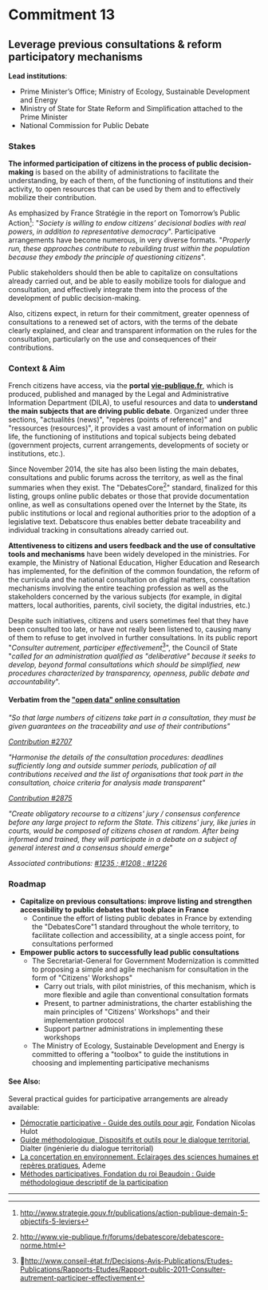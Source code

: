 # Commitment 13

## Leverage previous consultations & reform participatory mechanisms

**Lead institutions**:
- Prime Minister’s Office; Ministry of Ecology, Sustainable Development and Energy
- Ministry of State for State Reform and Simplification attached to the Prime Minister
- National Commission for Public Debate

### Stakes

**The informed participation of citizens in the process of public decision-making** is based on the ability of administrations to facilitate the understanding, by each of them, of the functioning of institutions and their activity, to open resources that can be used by them and to effectively mobilize their contribution.

As emphasized by France Stratégie in the report on Tomorrow’s Public Action[^1]: "_Society is willing to endow citizens’ decisional bodies with real powers, in addition to representative democracy_". Participative arrangements have become numerous, in very diverse formats. "_Properly run, these approaches contribute to rebuilding trust within the population because they embody the principle of questioning citizens_".

Public stakeholders should then be able to capitalize on consultations already carried out, and be able to easily mobilize tools for dialogue and consultation, and effectively integrate them into the process of the development of public decision-making.  

Also, citizens expect, in return for their commitment, greater openness of consultations to a renewed set of actors, with the terms of the debate clearly explained, and clear and transparent information on the rules for the consultation, particularly on the use and consequences of their contributions.

### Context & Aim

French citizens have access, via the **portal [vie-publique.fr](http://www.vie-publique.fr/)**, which is produced, published and managed by the Legal and Administrative Information Department (DILA), to useful resources and data to **understand the main subjects that are driving public debate**. Organized under three sections, "actualités (news)", "repères (points of reference)" and "ressources (resources)", it provides a vast amount of information on public life, the functioning of institutions and topical subjects being debated (government projects, current arrangements, developments of society or institutions, etc.).

Since November 2014, the site has also been listing the main debates, consultations and public forums across the territory, as well as the final summaries when they exist. The "DebatesCore[^2]" standard, finalized for this listing, groups online public debates or those that provide documentation online, as well as consultations opened over the Internet by the State, its public institutions or local and regional authorities prior to the adoption of a legislative text. Debatscore thus enables better debate traceability and individual tracking in consultations already carried out.

**Attentiveness to citizens and users feedback and the use of consultative tools and mechanisms** have been widely developed in the ministries. For example, the Ministry of National Education, Higher Education and Research has implemented, for the definition of the common foundation, the reform of the curricula and the national consultation on digital matters, consultation mechanisms involving the entire teaching profession as well as the stakeholders concerned by the various subjects (for example, in digital matters, local authorities, parents, civil society, the digital industries, etc.)

Despite such initiatives, citizens and users sometimes feel that they have been consulted too late, or have not really been listened to, causing many of them to refuse to get involved in further consultations. In its public report "_Consulter autrement, participer effectivement_[^3]", the Council of State "_called for an administration qualified as "deliberative" because it seeks to develop, beyond formal consultations which should be simplified, new procedures characterized by transparency, openness, public debate and accountability_".

#### Verbatim from the ["open data" online consultation](http://contribuez.cnnumerique.fr/debat/open-gov-comment-faire-progresser-la-transparence-de-l%E2%80%99action-publique-et-la-participation)

_"So that large numbers of citizens take part in a consultation, they must be given guarantees on the traceability and use of their contributions"_

_[Contribution #2707](http://contribuez.cnnumerique.fr/debat/95/avis/2707)_

_"Harmonise the details of the consultation procedures: deadlines sufficiently long and outside summer periods, publication of all contributions received and the list of organisations that took part in the consultation, choice criteria for analysis made transparent"_

_[Contribution #2875](http://contribuez.cnnumerique.fr/debat/95/avis/2875)_

_"Create obligatory recourse to a citizens' jury / consensus conference before any large project to reform the State. This citizens' jury, like juries in courts, would be composed of citizens chosen at random. After being informed and trained, they will participate in a debate on a subject of general interest and a consensus should emerge"_

_Associated contributions: [#1235 ; #1208 ; #1226](http://contribuez.cnnumerique.fr/debat/95/avis/887#subavis-1235)_

### Roadmap

- **Capitalize on previous consultations: improve listing and strengthen accessibility to public debates that took place in France**
    - Continue the effort of listing public debates in France by extending the "DebatesCore"1 standard throughout the whole territory, to facilitate collection and accessibility, at a single access point, for consultations performed
- **Empower public actors to successfully lead public consultations**
    - The Secretariat-General for Government Modernization is committed to proposing a simple and agile mechanism for consultation in the form of "Citizens' Workshops"
        - Carry out trials, with pilot ministries, of this mechanism, which is more flexible and agile than conventional consultation formats
        - Present, to partner administrations, the charter establishing the main principles of "Citizens' Workshops" and their implementation protocol
        - Support partner administrations in implementing these workshops
    - The Ministry of Ecology, Sustainable Development and Energy is committed to offering a "toolbox" to guide the institutions in choosing and implementing participative mechanisms

#### See Also:

Several practical guides for participative arrangements are already available:

- [Démocratie participative - Guide des outils pour agir](http://think-tank.fnh.org/sites/default/files/documents/publications/publication_etat_deslieaux_democratie_participative_0.pdf),  Fondation Nicolas Hulot
- [Guide méthodologique, Dispositifs et outils pour le dialogue territorial](http://www.geyser.asso.fr/pdf/Dispositifs_et_outils_pour_le_dialogue_territorial_dialter2013.pdf), Dialter (ingénierie du dialogue territorial)
- [La concertation en environnement. Eclairages des sciences humaines et repères pratiques](http://www.pcet-ademe.fr/sites/default/files/La_concertation_en_environnement.pdf), Ademe
- [Méthodes participatives, Fondation du roi Beaudoin : Guide méthodologique descriptif de la participation](http://www.kbs-frb.be/uploadedfiles/kbs-frb/files/fr/pub_1600_methodesparticipatives.pdf)

----

[^1]: http://www.strategie.gouv.fr/publications/action-publique-demain-5-objectifs-5-leviers

[^2]: http://www.vie-publique.fr/forums/debatescore/debatescore-norme.html

[^3]: http://www.conseil-état.fr/Decisions-Avis-Publications/Etudes-Publications/Rapports-Etudes/Rapport-public-2011-Consulter-autrement-participer-effectivement
